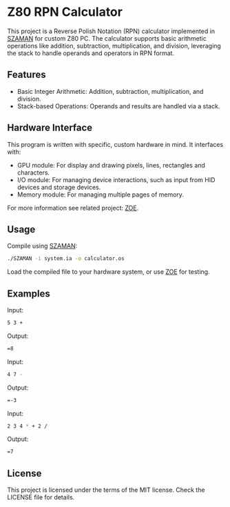 
# Z80 RPN Calculator
This project is a Reverse Polish Notation (RPN) calculator implemented in [SZAMAN](https://github.com/mitom2/SZAMAN) for custom Z80 PC. The calculator supports basic arithmetic operations like addition, subtraction, multiplication, and division, leveraging the stack to handle operands and operators in RPN format.


## Features

- Basic Integer Arithmetic: Addition, subtraction, multiplication, and division.
- Stack-based Operations: Operands and results are handled via a stack.

## Hardware Interface
This program is written with specific, custom hardware in mind. It interfaces with:
- GPU module: For display and drawing pixels, lines, rectangles and characters.
- I/O module: For managing device interactions, such as input from HID devices and storage devices.
- Memory module: For managing multiple pages of memory.

For more information see related project: [ZOE](https://github.com/mitom2/ZOE).
## Usage

Compile using [SZAMAN](https://github.com/mitom2/SZAMAN):
```bash
./SZAMAN -i system.ia -o calculator.os
```
Load the compiled file to your hardware system, or use [ZOE](https://github.com/mitom2/ZOE) for testing.
## Examples
Input:
```bash
5 3 +
```
Output:
```bash
=8
```

Input:
```bash
4 7 -
```
Output:
```bash
=-3
```

Input:
```bash
2 3 4 * + 2 /
```
Output:
```bash
=7
```

## License
This project is licensed under the terms of the MIT license. Check the LICENSE file for details.

